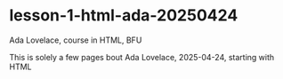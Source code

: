 # lesson-1-html-ada-20250424

Ada Lovelace, course in HTML, BFU

This is solely a few pages bout Ada Lovelace, 2025-04-24, starting with HTML
